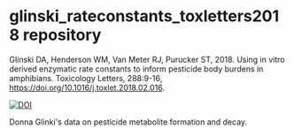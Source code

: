 # glinski_rateconstants_toxletters2018 repository
Glinski DA, Henderson WM, Van Meter RJ, Purucker ST, 2018. Using in vitro derived enzymatic rate constants to inform pesticide body burdens in amphibians. Toxicology Letters, 288:9-16, https://doi.org/10.1016/j.toxlet.2018.02.016.

[![DOI](https://zenodo.org/badge/30170595.svg)](https://zenodo.org/badge/latestdoi/30170595)

Donna Glinki's data on pesticide metabolite formation and decay.

